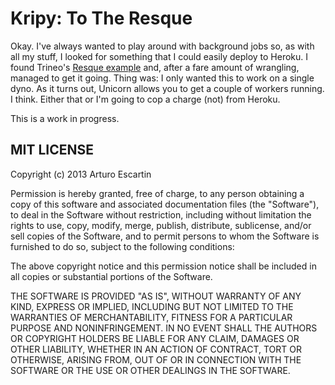 # Kripy: To The Resque

Okay. I've always wanted to play around with background jobs so, as with all my stuff, I looked for something that I could easily deploy to Heroku. I found Trineo's [Resque example](https://github.com/trineo/resque-example) and, after a fare amount of wrangling, managed to get it going. Thing was: I only wanted this to work on a single dyno. As it turns out, Unicorn allows you to get a couple of workers running. I think. Either that or I'm going to cop a charge (not) from Heroku.

This is a work in progress.

## MIT LICENSE

Copyright (c) 2013 Arturo Escartin

Permission is hereby granted, free of charge, to any person obtaining a copy of this software and associated documentation files (the "Software"), to deal in the Software without restriction, including without limitation the rights to use, copy, modify, merge, publish, distribute, sublicense, and/or sell copies of the Software, and to permit persons to whom the Software is furnished to do so, subject to the following conditions:

The above copyright notice and this permission notice shall be included in all copies or substantial portions of the Software.

THE SOFTWARE IS PROVIDED "AS IS", WITHOUT WARRANTY OF ANY KIND, EXPRESS OR IMPLIED, INCLUDING BUT NOT LIMITED TO THE WARRANTIES OF MERCHANTABILITY, FITNESS FOR A PARTICULAR PURPOSE AND NONINFRINGEMENT. IN NO EVENT SHALL THE AUTHORS OR COPYRIGHT HOLDERS BE LIABLE FOR ANY CLAIM, DAMAGES OR OTHER LIABILITY, WHETHER IN AN ACTION OF CONTRACT, TORT OR OTHERWISE, ARISING FROM, OUT OF OR IN CONNECTION WITH THE SOFTWARE OR THE USE OR OTHER DEALINGS IN THE SOFTWARE.